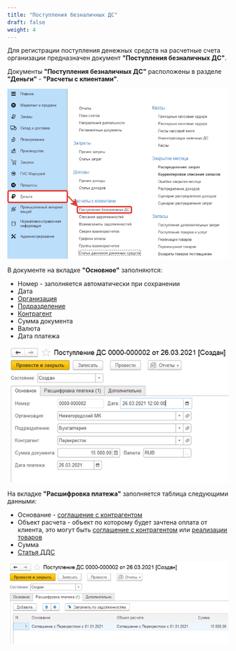 ```yaml
---
title: "Поступления безналичных ДС"
draft: false
weight: 4
---
```


Для регистрации поступления денежных средств на расчетные счета организации предназначен документ **"Поступления безналичных ДС"**.

Документы **"Поступления безналичных ДС"** расположены в разделе **"Деньги"** - **"Расчеты с клиентами"**.

[![1][1]][1]

В документе на вкладке **"Основное"** заполняются:

- Номер - заполняется автоматически при сохранении
- Дата
- [Организация](https://konstanta-it.github.io/erp4food/CommonInformation/Organization)
- [Подразделение](https://konstanta-it.github.io/erp4food/CommonInformation/Department)
- [Контрагент](https://konstanta-it.github.io/erp4food/CommonInformation/Contractor)
- Сумма документа
- Валюта
- Дата платежа

[![2][2]][2]

На вкладке **"Расшифровка платежа"** заполняется таблица следующими данными:

- Основание - [соглашение с контрагентом](https://konstanta-it.github.io/erp4food/CRM/CustomerService/Pricing/AgreementsWithContractors)
- Объект расчета - объект по которому будет зачтена оплата от клиента, это могут быть [соглашение с контрагентом](https://konstanta-it.github.io/erp4food/CRM/CustomerService/Pricing/AgreementsWithContractors) или [реализации товаров](https://konstanta-it.github.io/erp4food/CRM/CustomerService/FormationOfShipments/FormationOfTheAccompanyingDocuments/FormationOfTheImplementationsOfProducts)
- Сумма
- [Статья ДДС](https://konstanta-it.github.io/erp4food/MutualSettlements/CashFlowItems)

[![3][3]][3]

[1]: 1.png
[2]: 2.png
[3]: 3.png
